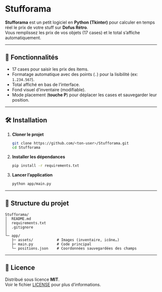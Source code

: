 ﻿# Stufforama

**Stufforama** est un petit logiciel en **Python (Tkinter)** pour calculer en temps réel le prix de votre stuff sur **Dofus Rétro**.  
Vous remplissez les prix de vos objets (17 cases) et le total s’affiche automatiquement.

---

## 🔹 Fonctionnalités
- 17 cases pour saisir les prix des items.
- Formatage automatique avec des points (`.`) pour la lisibilité (ex: `1.234.567`).
- Total affiché en bas de l’interface.
- Fond visuel d’inventaire (modifiable).
- Mode placement (**touche P**) pour déplacer les cases et sauvegarder leur position.

---

## 🛠️ Installation

1. **Cloner le projet**
   ```bash
   git clone https://github.com/<ton-user>/Stufforama.git
   cd Stufforama
   ```

2. **Installer les dépendances**
   ```bash
   pip install -r requirements.txt
   ```

3. **Lancer l’application**
   ```bash
   python app/main.py
   ```

---

## 📂 Structure du projet

```
Stufforama/
│  README.md
│  requirements.txt
│  .gitignore
│
└─ app/
   ├─ assets/           # Images (inventaire, icône…)
   ├─ main.py           # Code principal
   └─ positions.json    # Coordonnées sauvegardées des champs
```

---

## 📜 Licence
Distribué sous licence **MIT**.  
Voir le fichier [LICENSE](LICENSE) pour plus d’informations.
